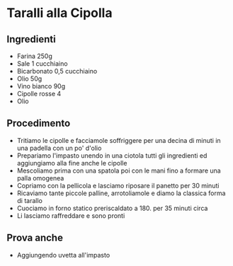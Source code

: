 # Taralli alla Cipolla

## Ingredienti
- Farina 250g
- Sale 1 cucchiaino
- Bicarbonato 0,5 cucchiaino
- Olio 50g
- Vino bianco 90g
- Cipolle rosse 4
- Olio

## Procedimento
- Tritiamo le cipolle e facciamole soffriggere per una decina di minuti in una padella con un po' d'olio
- Prepariamo l'impasto unendo in una ciotola tutti gli ingredienti ed aggiungiamo alla fine anche le cipolle
- Mescoliamo prima con una spatola poi con le mani fino a formare una palla omogenea
- Copriamo con la pellicola e lasciamo riposare il panetto per 30 minuti
- Ricaviamo tante piccole palline, arrotoliamole e diamo la classica forma di tarallo
- Cuociamo in forno statico preriscaldato a 180. per 35 minuti circa
- Li lasciamo raffreddare e sono pronti

## Prova anche
- Aggiungendo uvetta all'impasto

